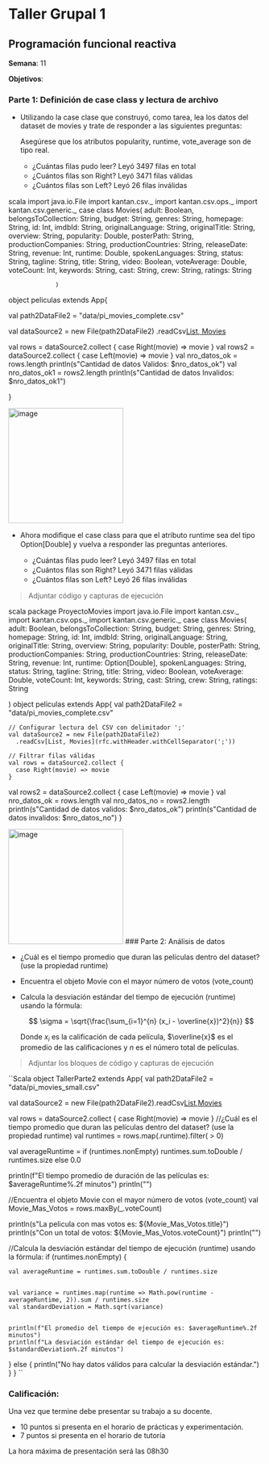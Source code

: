 # Taller Grupal  1
## Programación funcional reactiva

**Semana**: 11

**Objetivos**:
### Parte 1: Definición de case class y lectura de archivo

- Utilizando la case clase que construyó, como tarea, lea los datos del dataset de movies y trate de responder a las siguientes preguntas:

  Asegúrese que los atributos popularity, runtime, vote_average son de tipo real.

  - ¿Cuántas ﬁlas pudo leer?
    Leyó 3497 filas en total
  - ¿Cuántos ﬁlas son Right?
    Leyó 3471 filas válidas
  - ¿Cuántos ﬁlas son Left?
    Leyó 26 filas inválidas
    
scala
import  java.io.File
import kantan.csv._
import kantan.csv.ops._
import kantan.csv.generic._
case class Movies(
                   adult: Boolean,
                   belongsToCollection: String,
                   budget: String,
                   genres: String,
                   homepage: String,
                   id: Int,
                   imdbId: String,
                   originalLanguage: String,
                   originalTitle: String,
                   overview: String,
                   popularity: Double,
                   posterPath: String,
                   productionCompanies: String,
                   productionCountries: String,
                   releaseDate: String,
                   revenue: Int,
                   runtime: Double,
                   spokenLanguages: String,
                   status: String,
                   tagline: String,
                   title: String,
                   video: Boolean,
                   voteAverage: Double,
                   voteCount: Int,
                   keywords: String,
                   cast: String,
                   crew: String,
                   ratings: String


                 )
object peliculas extends App{

  val path2DataFile2 = "data/pi_movies_complete.csv"

  val dataSource2 = new File(path2DataFile2)
    .readCsv[List, Movies](rfc.withHeader.withCellSeparator(';'))

  val rows = dataSource2.collect {
    case Right(movie) => movie
  }
  val rows2 = dataSource2.collect {
    case Left(movie) => movie
  }
  val nro_datos_ok = rows.length
  println(s"Cantidad de datos Validos: $nro_datos_ok")
  val nro_datos_ok1 = rows2.length
  println(s"Cantidad de datos Invalidos: $nro_datos_ok1")

    

}


<img width="228" alt="image" src="https://github.com/user-attachments/assets/b55864df-41d1-41d6-96d4-735395d7baac" />

- Ahora modiﬁque el case class para que el atributo runtime sea del tipo
Option[Double] y vuelva a responder las preguntas anteriores.

  - ¿Cuántas ﬁlas pudo leer?
    Leyó 3497 filas en total
  - ¿Cuántos ﬁlas son Right?
    Leyó 3471 filas válidas
  - ¿Cuántos ﬁlas son Left?
    Leyó 26 filas inválidas


> Adjuntar código y capturas de ejecución

scala
package ProyectoMovies
import  java.io.File
import kantan.csv._
import kantan.csv.ops._
import kantan.csv.generic._
case class Movies(
                  adult: Boolean,
                  belongsToCollection: String,
                  budget: String,
                  genres: String,
                  homepage: String,
                  id: Int,
                  imdbId: String,
                  originalLanguage: String,
                  originalTitle: String,
                  overview: String,
                  popularity: Double,
                  posterPath: String,
                  productionCompanies: String,
                  productionCountries: String,
                  releaseDate: String,
                  revenue: Int,
                  runtime: Option[Double],
                  spokenLanguages: String,
                  status: String,
                  tagline: String,
                  title: String,
                  video: Boolean,
                  voteAverage: Double,
                  voteCount: Int,
                  keywords: String,
                  cast: String,
                  crew: String,
                  ratings: String


)
object peliculas extends App{
    val path2DataFile2 = "data/pi_movies_complete.csv"

    // Configurar lectura del CSV con delimitador ';'
    val dataSource2 = new File(path2DataFile2)
      .readCsv[List, Movies](rfc.withHeader.withCellSeparator(';'))

    // Filtrar filas válidas
    val rows = dataSource2.collect {
      case Right(movie) => movie
    }
  val rows2 = dataSource2.collect {
    case Left(movie) => movie
  }
  val nro_datos_ok = rows.length
  val nro_datos_no = rows2.length
  println(s"Cantidad de datos validos: $nro_datos_ok")
  println(s"Cantidad de datos invalidos: $nro_datos_no")
}

<img width="228" alt="image" src="https://github.com/user-attachments/assets/504f9f16-87fe-4ffe-9b66-ec92a6cb9087" />
### Parte 2: Análisis de datos

- ¿Cuál es el tiempo promedio que duran las películas dentro del dataset? (use la propiedad runtime)
- Encuentra el objeto Movie con el mayor número de votos (vote_count)
- Calcula la desviación estándar del tiempo de ejecución (runtime) usando la fórmula:

  $$
  \sigma = \sqrt{\frac{\sum_{i=1}^{n} (x_i - \overline{x})^2}{n}}
  $$

  Donde $x_i$ es la calificación de cada película, $\overline{x}$ es el promedio de las calificaciones y $n$ es el número total de películas.

> Adjuntar los bloques de código y capturas de ejecución

``Scala
object TallerParte2 extends App{
  val path2DataFile2 = "data/pi_movies_small.csv"

  val dataSource2 = new File(path2DataFile2).readCsv[List,Movies](rfc.withHeader(true).withCellSeparator(';'))

  val rows = dataSource2.collect {
    case Right(movie) => movie
  }
 //¿Cuál es el tiempo promedio que duran las películas dentro del dataset? (use la propiedad runtime)
  val runtimes = rows.map(.runtime).filter( > 0)

  val averageRuntime =
    if (runtimes.nonEmpty)
      runtimes.sum.toDouble / runtimes.size
     else
      0.0

  println(f"El tiempo promedio de duración de las películas es: $averageRuntime%.2f minutos")
  println("")


  //Encuentra el objeto Movie con el mayor número de votos (vote_count)
  val Movie_Mas_Votos = rows.maxBy(_.voteCount)

  println(s"La pelicula con mas votos es: ${Movie_Mas_Votos.title}")
  println(s"Con un total de votos: ${Movie_Mas_Votos.voteCount}")
  println("")


  //Calcula la desviación estándar del tiempo de ejecución (runtime) usando la fórmula:
  if (runtimes.nonEmpty) {

    val averageRuntime = runtimes.sum.toDouble / runtimes.size


    val variance = runtimes.map(runtime => Math.pow(runtime - averageRuntime, 2)).sum / runtimes.size
    val standardDeviation = Math.sqrt(variance)


    println(f"El promedio del tiempo de ejecución es: $averageRuntime%.2f minutos")
    println(f"La desviación estándar del tiempo de ejecución es: $standardDeviation%.2f minutos")
  } else {
    println("No hay datos válidos para calcular la desviación estándar.")
  }
}
``
### Calificación:

Una vez que termine debe presentar su trabajo a su docente.

- 10 puntos si presenta en el horario de prácticas y experimentación.
- 7 puntos si presenta en el horario de tutoría

La hora máxima de presentación será las 08h30
